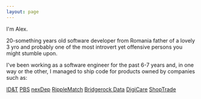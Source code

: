 ```yaml
---
layout: page
---
```


I'm Alex.

20-something years old software developer from Romania father of a lovely 3 yro and probably one of the most introvert yet offensive persons you might stumble upon.

I've been working as a software engineer for the past 6-7 years and, in one way or the other, I managed to ship code for products owned by companies such as:

<a href="https://www.id-t.com/">ID&T</a>
<a href="https://www.pbs.org/">PBS</a>
<a href="https://nexdep.com/">nexDep</a>
<a href="https://ripplematch.com/">RippleMatch</a>
<a href="https://bridgerockdata.com/">Bridgerock Data</a>
<a href="http://digicare.no/">DigiCare</a>
<a href="http://shoptrade.co/">ShopTrade</a>
